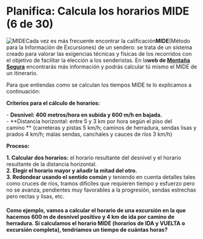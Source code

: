 # Planifica: Calcula los horarios MIDE (6 de 30)

![MIDE](./gps_files/herramientamide.JPG)Cada vez es más frecuente encontrar la calificación**MIDE**(Método para la Información de Excursiones) de un sendero: se trata de un sistema creado para valorar las exigencias técnicas y físicas de los recorridos con el objetivo de facilitar la elección a los senderistas. En la**web de [Montaña Segura](http://www.montanasegura.com/category/menu/mide/)** encontrarás más información y podrás calcular tú mismo el MIDE de un itinerario.

Para que entiendas como se calculan los tiempos MIDE te lo explicamos a continuación:  

**Criterios para el cálculo de horarios:**

\- **Desnivel: 400 metros/hora en subida y 600 m/h en bajada.**  
\- **Distancia horizontal: entre 5 y 3 km por hora según el piso del camino ** (carreteras y pistas 5 km/h; caminos de herradura, sendas lisas y prados 4 km/h; malas sendas, canchales y cauces de ríos 3 km/h)

**Proceso:**

**1\. Calcular dos horarios:** el horario resultante del desnivel y el horario resultante de la distancia horizontal.  
**2\. Elegir el horario mayor y añadir la mitad del otro.**  
**3\. Redondear usando el sentido común** y teniendo en cuenta detalles tales como cruces de ríos, tramos difíciles que requieren tiempo y esfuerzo pero no se avanza, pendientes muy favorables a la progresión, sendas estrechas pero rectas y lisas, etc.  

#### Como ejemplo, vamos a calcular el horario de una excursión en la que hacemos 600 m de desnivel positivo y 4 km de ida por camino de herradura. Si calculamos el horario MIDE (horarios de IDA y VUELTA o excursión completa), tendríamos un tiempo de cuántas horas?